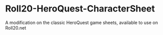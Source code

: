 # Roll20-HeroQuest-CharacterSheet
A modification on the classic HeroQuest game sheets, available to use on Roll20.net
